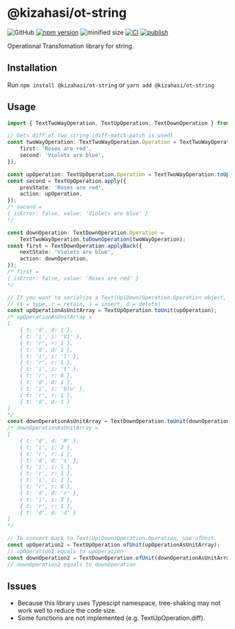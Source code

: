 # @kizahasi/ot-string

![GitHub](https://img.shields.io/github/license/kizahasi/ot-string) [![npm version](https://img.shields.io/npm/v/@kizahasi/ot-string.svg?style=flat)](https://www.npmjs.com/package/@kizahasi/ot-string) ![minified size](https://img.shields.io/bundlephobia/min/@kizahasi/ot-string) [![CI](https://github.com/kizahasi/ot-string/actions/workflows/ci.yml/badge.svg?branch=main)](https://github.com/kizahasi/ot-string/actions/workflows/ci.yml) [![publish](https://github.com/kizahasi/ot-string/actions/workflows/publish.yml/badge.svg?branch=release)](https://github.com/kizahasi/ot-string/actions/workflows/publish.yml)

Operational Transfomation library for string.

## Installation

Run `npm install @kizahasi/ot-string` or `yarn add @kizahasi/ot-string`

## Usage

```typescript
import { TextTwoWayOperation, TextUpOperation, TextDownOperation } from '@kizahasi/ot-string';

// Gets diff of two string (diff-match-patch is used)
const twoWayOperation: TextTwoWayOperation.Operation = TextTwoWayOperation.diff({
    first: 'Roses are red',
    second: 'Violets are blue',
});

const upOperation: TextUpOperation.Operation = TextTwoWayOperation.toUpOperation(twoWayOperation);
const second = TextUpOperation.apply({
    prevState: 'Roses are red',
    action: upOperation,
});
/* second = 
{ isError: false, value: 'Violets are blue' }
*/

const downOperation: TextDownOperation.Operation =
    TextTwoWayOperation.toDownOperation(twoWayOperation);
const first = TextDownOperation.applyBack({
    nextState: 'Violets are blue',
    action: downOperation,
});
/* first =
{ isError: false, value: 'Roses are red' }
*/

// If you want to serialize a Text(Up|Down)Operation.Operation object, Text(Up|Down)Operation.toUpUnit helps you.
// (t = type, r = retain, i = insert, d = delete)
const upOperationAsUnitArray = TextUpOperation.toUnit(upOperation);
/* upOperationAsUnitArray =
[
    { t: 'd', d: 1 },
    { t: 'i', i: 'Vi' },
    { t: 'r', r: 1 },
    { t: 'd', d: 1 },
    { t: 'i', i: 'l' },
    { t: 'r', r: 1 },
    { t: 'i', i: 't' },
    { t: 'r', r: 6 },
    { t: 'd', d: 1 },
    { t: 'i', i: 'blu' },
    { t: 'r', r: 1 },
    { t: 'd', d: 1 }
]
*/
const downOperationAsUnitArray = TextDownOperation.toUnit(downOperation);
/* downOperationAsUnitArray =
[
    { t: 'd', d: 'R' },
    { t: 'i', i: 2 },
    { t: 'r', r: 1 },
    { t: 'd', d: 's' },
    { t: 'i', i: 1 },
    { t: 'r', r: 1 },
    { t: 'i', i: 1 },
    { t: 'r', r: 6 },
    { t: 'd', d: 'r' },
    { t: 'i', i: 3 },
    { t: 'r', r: 1 },
    { t: 'd', d: 'd' }
]
*/

// To convert back to Text(Up|Down)Operation.Operation, use ofUnit.
const upOperation2 = TextUpOperation.ofUnit(upOperationAsUnitArray);
// upOperation2 equals to upOperation
const downOperation2 = TextDownOperation.ofUnit(downOperationAsUnitArray);
// downOperation2 equals to downOperation
```

## Issues

-   Because this library uses Typescipt namespace, tree-shaking may not work well to reduce the code size.
-   Some functions are not implemented (e.g. TextUpOperation.diff).
